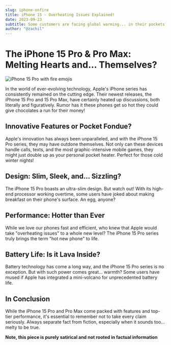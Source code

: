 ```yaml
---
slug: iphone-onfire
title: iPhone 15 - Overheating Issues Explained!
date: 2023-09-23
subtitle: Some customers are facing global warming... in their pockets?
author: "@zachil"
---
```


# The iPhone 15 Pro & Pro Max: Melting Hearts and... Themselves?
![iPhone 15 Pro with fire emojis](images/iphone-on-fire.jpg)

In the world of ever-evolving technology, Apple's iPhone series has consistently remained on the cutting edge. Their newest releases, the iPhone 15 Pro and 15 Pro Max, have certainly heated up discussions, both literally and figuratively. Rumor has it these phones get so hot they could give chocolates a run for their money!

## **Innovative Features or Pocket Fondue?**

Apple's innovation has always been unparalleled, and with the iPhone 15 Pro series, they may have outdone themselves. Not only can these devices handle calls, texts, and the most graphic-intensive mobile games, they might just double up as your personal pocket heater. Perfect for those cold winter nights!

## **Design: Slim, Sleek, and... Sizzling?**

The iPhone 15 Pro boasts an ultra-slim design. But watch out! With its high-end processor working overtime, some users have joked about making breakfast on their phone's surface. An egg, anyone?

## **Performance: Hotter than Ever**

While we love our phones fast and efficient, who knew that Apple would take "overheating issues" to a whole new level? The iPhone 15 Pro series truly brings the term "hot new phone" to life.

## **Battery Life: Is it Lava Inside?**

Battery technology has come a long way, and the iPhone 15 Pro series is no exception. But with such power comes great... warmth? Some users have mused if Apple has integrated a mini-volcano for unprecedented battery life.

## **In Conclusion**

While the iPhone 15 Pro and Pro Max come packed with features and top-tier performance, it's essential to remember not to take every claim seriously. Always separate fact from fiction, especially when it sounds too... melty to be true.

**Note, this piece is purely satirical and not rooted in factual information**